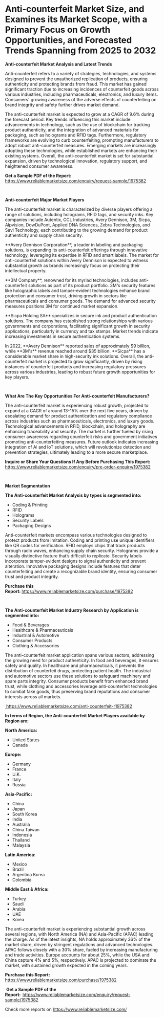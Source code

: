 <p><h1>Anti-counterfeit Market Size, and Examines its Market Scope, with a Primary Focus on Growth Opportunities, and Forecasted Trends Spanning from 2025 to 2032</h1></p><p><strong>Anti-counterfeit Market Analysis and Latest Trends</strong></p>
<p><p>Anti-counterfeit refers to a variety of strategies, technologies, and systems designed to prevent the unauthorized replication of products, ensuring authenticity and protecting brands from fraud. This market has gained significant traction due to increasing incidences of counterfeit goods across various industries, including pharmaceuticals, electronics, and luxury items. Consumers' growing awareness of the adverse effects of counterfeiting on brand integrity and safety further drives market demand.</p><p>The anti-counterfeit market is expected to grow at a CAGR of 9.6% during the forecast period. Key trends influencing this market include advancements in technology, such as the use of blockchain for tracking product authenticity, and the integration of advanced materials for packaging, such as holograms and RFID tags. Furthermore, regulatory frameworks are evolving to curb counterfeiting, prompting manufacturers to adopt robust anti-counterfeit measures. Emerging markets are increasingly adopting these technologies, while established markets are enhancing their existing systems. Overall, the anti-counterfeit market is set for substantial expansion, driven by technological innovation, regulatory support, and heightened consumer awareness.</p></p>
<p><strong>Get a Sample PDF of the Report:&nbsp;</strong> <a href="https://www.reliablemarketsize.com/enquiry/request-sample/1975382?utm_campaign=3194&utm_medium=2&utm_source=Github&utm_content=ia&utm_term=28032025&utm_id=anti-counterfeit">https://www.reliablemarketsize.com/enquiry/request-sample/1975382</a></p>
<p>&nbsp;</p>
<p><strong>Anti-counterfeit Major Market Players</strong></p>
<p><p>The anti-counterfeit market is characterized by diverse players offering a range of solutions, including holograms, RFID tags, and security inks. Key companies include Autentix, CCL Industries, Avery Dennison, 3M, Sicpa, Alpvision, DowDuPont, Applied DNA Sciences, Zebra Technologies, and Savi Technology, each contributing to the growing demand for product authenticity and supply chain security.</p><p>**Avery Dennison Corporation**, a leader in labeling and packaging solutions, is expanding its anti-counterfeit offerings through innovative technology, leveraging its expertise in RFID and smart labels. The market for anti-counterfeit solutions within Avery Dennison is expected to witness substantial growth as brands increasingly focus on protecting their intellectual property.</p><p>**3M Company**, renowned for its myriad technologies, includes anti-counterfeit solutions as part of its product portfolio. 3M's security features like holographic labels and tamper-evident technologies enhance brand protection and consumer trust, driving growth in sectors like pharmaceuticals and consumer goods. The demand for advanced security measures positions 3M for continued market expansion.</p><p>**Sicpa Holding SA** specializes in secure ink and product authentication solutions. The company has established strong relationships with various governments and corporations, facilitating significant growth in security applications, particularly in currency and tax stamps. Market trends indicate increasing investments in secure authentication systems.</p><p>In 2022, **Avery Dennison** reported sales of approximately $9 billion, while **3M's** revenue reached around $35 billion. **Sicpa** has a considerable market share in high-security ink solutions. Overall, the anti-counterfeit market is projected to grow significantly, driven by rising instances of counterfeit products and increasing regulatory pressures across various industries, leading to robust future growth opportunities for key players.</p></p>
<p>&nbsp;</p>
<p><strong>What Are The Key Opportunities For Anti-counterfeit Manufacturers?</strong></p>
<p><p>The anti-counterfeit market is experiencing robust growth, projected to expand at a CAGR of around 13-15% over the next five years, driven by escalating demand for product authentication and regulatory compliance across industries such as pharmaceuticals, electronics, and luxury goods. Technological advancements in RFID, blockchain, and holography are enhancing traceability and security. The market is further fueled by rising consumer awareness regarding counterfeit risks and government initiatives promoting anti-counterfeiting measures. Future outlook indicates increasing integration of AI and IoT solutions, which will revolutionize detection and prevention strategies, ultimately leading to a more secure marketplace.</p></p>
<p><strong>Inquire or Share Your Questions If Any Before Purchasing This Report:</strong> <a href="https://www.reliablemarketsize.com/enquiry/pre-order-enquiry/1975382?utm_campaign=3194&utm_medium=2&utm_source=Github&utm_content=ia&utm_term=28032025&utm_id=anti-counterfeit">https://www.reliablemarketsize.com/enquiry/pre-order-enquiry/1975382</a></p>
<p>&nbsp;</p>
<p><strong>Market Segmentation</strong></p>
<p><strong>The Anti-counterfeit Market Analysis by types is segmented into:</strong></p>
<p><ul><li>Coding & Printing</li><li>RFID</li><li>Holograms</li><li>Security Labels</li><li>Packaging Designs</li></ul></p>
<p><p>Anti-counterfeit markets encompass various technologies designed to protect products from imitation. Coding and printing use unique identifiers like QR codes for verification. RFID employs chips that track products through radio waves, enhancing supply chain security. Holograms provide a visually distinctive feature that’s difficult to replicate. Security labels incorporate tamper-evident designs to signal authenticity and prevent alteration. Innovative packaging designs include features that deter counterfeiting and create a recognizable brand identity, ensuring consumer trust and product integrity.</p></p>
<p><strong>Purchase this Report:&nbsp;</strong><a href="https://www.reliablemarketsize.com/purchase/1975382?utm_campaign=3194&utm_medium=2&utm_source=Github&utm_content=ia&utm_term=28032025&utm_id=anti-counterfeit">https://www.reliablemarketsize.com/purchase/1975382</a></p>
<p>&nbsp;</p>
<p><strong>The Anti-counterfeit Market Industry Research by Application is segmented into:</strong></p>
<p><ul><li>Food & Beverages</li><li>Healthcare & Pharmaceuticals</li><li>Industrial & Automotive</li><li>Consumer Products</li><li>Clothing & Accessories</li></ul></p>
<p><p>The anti-counterfeit market application spans various sectors, addressing the growing need for product authenticity. In food and beverages, it ensures safety and quality. In healthcare and pharmaceuticals, it prevents the distribution of counterfeit drugs, protecting patient health. The industrial and automotive sectors use these solutions to safeguard machinery and spare parts integrity. Consumer products benefit from enhanced brand trust, while clothing and accessories leverage anti-counterfeit technologies to combat fake goods, thus preserving brand reputations and consumer interests across all markets.</p></p>
<p><a href="https://www.reliablemarketsize.com/anti-counterfeit-r1975382?utm_campaign=3194&utm_medium=2&utm_source=Github&utm_content=ia&utm_term=28032025&utm_id=anti-counterfeit">&nbsp;https://www.reliablemarketsize.com/anti-counterfeit-r1975382</a></p>
<p><strong>In terms of Region, the Anti-counterfeit Market Players available by Region are:</strong></p>
<p>
    <p> <strong> North America: </strong>
        <ul>
            <li>United States</li>
            <li>Canada</li>
        </ul>
        </p> 
    <p> <strong> Europe: </strong>
        <ul>
            <li>Germany</li>
            <li>France</li>
            <li>U.K.</li>
            <li>Italy</li>
            <li>Russia</li>
        </ul>
        </p> 
    <p> <strong> Asia-Pacific: </strong>
        <ul>
            <li>China</li>
            <li>Japan</li>
            <li>South Korea</li>
            <li>India</li>
            <li>Australia</li>
            <li>China Taiwan</li>
            <li>Indonesia</li>
            <li>Thailand</li>
            <li>Malaysia</li>
        </ul>
        </p> 
    <p> <strong> Latin America: </strong>
        <ul>
            <li>Mexico</li>
            <li>Brazil</li>
            <li>Argentina Korea</li>
            <li>Colombia</li>
        </ul>
        </p> 
    <p> <strong> Middle East & Africa: </strong>
        <ul>
            <li>Turkey</li>
            <li>Saudi</li>
            <li>Arabia</li>
            <li>UAE</li>
            <li>Korea</li>
        </ul>
    </p>
    </p>
<p><p>The anti-counterfeit market is experiencing substantial growth across several regions, with North America (NA) and Asia-Pacific (APAC) leading the charge. As of the latest insights, NA holds approximately 36% of the market share, driven by stringent regulations and advanced technologies. APAC follows closely with a 30% share, fueled by increasing manufacturing and trade activities. Europe accounts for about 25%, while the USA and China capture 4% and 5%, respectively. APAC is projected to dominate the market, with sustained growth expected in the coming years.</p></p>
<p><strong>Purchase this Report: </strong><a href="https://www.reliablemarketsize.com/purchase/1975382?utm_campaign=3194&utm_medium=2&utm_source=Github&utm_content=ia&utm_term=28032025&utm_id=anti-counterfeit">https://www.reliablemarketsize.com/purchase/1975382</a></p>
<p>&nbsp;<strong>Get a Sample PDF of the Report:&nbsp;&nbsp;</strong><a href="https://www.reliablemarketsize.com/enquiry/request-sample/1975382?utm_campaign=3194&utm_medium=2&utm_source=Github&utm_content=ia&utm_term=28032025&utm_id=anti-counterfeit">https://www.reliablemarketsize.com/enquiry/request-sample/1975382</a></p>
<p><strong></strong></p>
<p>Check more reports on <a href="https://www.reliablemarketsize.com/?utm_campaign=3194&utm_medium=2&utm_source=Github&utm_content=ia&utm_term=28032025&utm_id=anti-counterfeit">https://www.reliablemarketsize.com/</a></p>